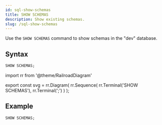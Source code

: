 ```yaml
---
id: sql-show-schemas
title: SHOW SCHEMAS
description: Show existing schemas.
slug: /sql-show-schemas
---
```


<head>
  <link rel="canonical" href="https://docs.risingwave.com/docs/current/sql-show-schemas/" />
</head>

Use the `SHOW SCHEMAS` command to show schemas in the "dev" database.

## Syntax

```sql
SHOW SCHEMAS;
```

import rr from '@theme/RailroadDiagram'

export const svg = rr.Diagram(
rr.Sequence(
rr.Terminal('SHOW SCHEMAS'),
rr.Terminal(';')
)
);

<Drawer SVG={svg} />

## Example

```sql
SHOW SCHEMAS;
```
